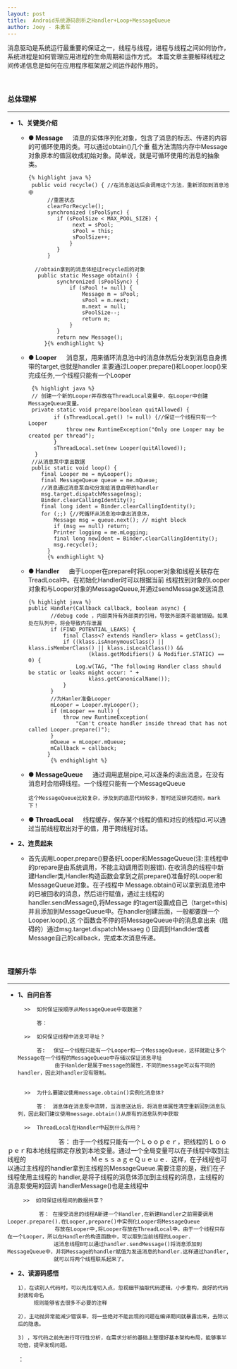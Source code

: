 ```yaml
---
layout: post
title:  Android系统源码剖析之Handler+Loop+MessageQueue
author: Joey - 朱勇军
---
```


消息驱动是系统运行最重要的保证之一，线程与线程，进程与线程之间如何协作，系统进程是如何管理应用进程的生命周期和运作方式。
本篇文章主要解释线程之间传递信息是如何在应用程序框架层之间运作起作用的。

&emsp;&emsp;&emsp;&emsp; 

### 总体理解
-------

 + **1、关键类介绍**
 
   + **● Message**  &emsp; 消息的实体序列化对象，包含了消息的标志、传递的内容的可循环使用的类。可以通过obtain()几个重
          载方法清除内存中Message对象原本的值回收成初始对象。简单说，就是可循环使用的消息的抽象类。
           
         {% highlight java %}  
          public void recycle() { //在消息送达后会调用这个方法，重新添加到消息池中
               //重置状态
               clearForRecycle();
               synchronized (sPoolSync) {
                  if (sPoolSize < MAX_POOL_SIZE) {
                       next = sPool;
                       sPool = this;
                       sPoolSize++;
                      }
                  }
               }
               
           //obtain拿到的消息体经过recycle后的对象
            public static Message obtain() {
                  synchronized (sPoolSync) {
                      if (sPool != null) {
                          Message m = sPool;
                          sPool = m.next;
                          m.next = null;
                          sPoolSize--;
                          return m;
                      }
                  }
                  return new Message();
              }{% endhighlight %}
                            
   + **● Looper**  &emsp;
    消息泵，用来循环消息池中的消息体然后分发到消息自身携带的target,也就是handler
    主要通过Looper.prepare()和Looper.loop()来完成任务,一个线程只能有一个Looper
         
          {% highlight java %} 
          // 创建一个新的Looper并存放在ThreadLocal变量中，在Looper中创建MessageQueue变量。
          private static void prepare(boolean quitAllowed) {
                 if (sThreadLocal.get() != null) {//保证一个线程只有一个Looper
                     throw new RuntimeException("Only one Looper may be created per thread");
                 }
                 sThreadLocal.set(new Looper(quitAllowed));
           }
          //从消息泵中拿出数据 
          public static void loop() {
             final Looper me = myLooper();
             final MessageQueue queue = me.mQueue;
             //消息通过消息泵自动分发给消息自带的handler
             msg.target.dispatchMessage(msg);
             Binder.clearCallingIdentity();
             final long ident = Binder.clearCallingIdentity();
             for (;;) {//死循环从消息池中拿出消息体，
                 Message msg = queue.next(); // might block
                 if (msg == null) return;  
                 Printer logging = me.mLogging;
                 final long newIdent = Binder.clearCallingIdentity();
                 msg.recycle();
               }          
               {% endhighlight %}         
     
   + **● Handler**  &emsp; 由于Looper在prepare时将Looper对象和线程关联存在TreadLocal中。在初始化Handler时可以根据当前
         线程找到对象的Looper对象和与Looper对象的MessageQueue,并通过sendMessage发送消息 
       
         {% highlight java %}
         public Handler(Callback callback, boolean async) {
                //debug code ，内部类持有外部类的引用，导致外部类不能被销毁。如果处在队列中，将会导致内存泄漏
                if (FIND_POTENTIAL_LEAKS) {
                    final Class<? extends Handler> klass = getClass();
                    if ((klass.isAnonymousClass() || klass.isMemberClass() || klass.isLocalClass()) &&
                            (klass.getModifiers() & Modifier.STATIC) == 0) {
                        Log.w(TAG, "The following Handler class should be static or leaks might occur: " +
                            klass.getCanonicalName());
                    }
                }
                //为Hanler准备Looper
                mLooper = Looper.myLooper();
                if (mLooper == null) {
                    throw new RuntimeException(
                        "Can't create handler inside thread that has not called Looper.prepare()");
                }
                mQueue = mLooper.mQueue;
                mCallback = callback;
               }
                {% endhighlight %}
      
   + **● MessageQueue**  &emsp; 通过调用底层pipe,可以逐条的读出消息，在没有消息时会阻碍线程。一个线程只能有一个MessageQueue
        
         这个MessageQueue比较复杂，涉及到的底层代码较多，暂时还没研究透彻，mark下！
        
   + **● ThreadLocal**   &emsp;  线程缓存，保存某个线程的值和对应的线程id.可以通过当前线程取出对于的值，用于跨线程对话。

 
 + **2、连贯起来**
 
   +  首先调用Looper.prepare()要备好Looper和MessageQueue(注:主线程中的prepare是由系统调用，不能主动调用否则报错).
      在收消息的线程中新建Handler类,Handler构造函数会拿到之前prepare()准备好的Looper和MessageQueue对象。在子线程中
      Message.obtain()可以拿到消息池中的已被回收的消息，然后进行赋值，通过主线程的handler.sendMessage(),将Message
      的tagert设置成自己（target=this)并且添加到MessageQueue中。在handler创建后面，一般都要跟一个Looper.loop(),这
      个函数会不停的将MessageQueue中的消息拿出来（阻碍的）通过msg.target.dispatchMessaeg () 回调到Handlder或者
      Message自己的callback，完成本次消息传递。
    
&emsp;&emsp;&emsp;&emsp;   
### 理解升华
------    

 + **1、自问自答**
 
         >>  如何保证按顺序从MessageQueue中取数据？

             答：
        
         >>  如何保证线程中消息可寻址？

             答:　 保证一个线程只能有一个Looper和一个MessageQueue，这样就能让多个Message在一个线程的MessageQueue中存储以保证消息寻址
                　 由于Hanlder是属于message的属性，不同的message可以有不同的handler，因此对handler没有限制。


         >>  为什么要建议使用message.obtain()实例化消息体?

             答：　消息体在消息泵中流转，当消息送达后，将消息体属性清空重新回到消息队列，因此我们建议使用message.obtain()从原有的消息队列中获取

         >>  ThreadLocal在Handler中起到什么作用？
　　　　　　　
            　答： 由于一个线程只能有一个Ｌｏｏｐｅｒ，把线程的Ｌｏｏｐｅｒ和本地线程绑定存放到本地变量。通过一个全局变量可以在子线程中取到主线程的
　　　　　　　　　　 ＭｅｓｓａｇｅＱｕｅｕｅ．这样，在子线程也可以通过主线程的handler拿到主线程的MessageQueue.需要注意的是，我们在子线程使用主线程的
                   handler,是将子线程的消息体添加到主线程的消息，主线程的消息泵使用的回调 handlerMessage()也是主线程中　　　
                   
         >>  如何保证线程间的数据共享？

              答： 在接受消息的线程A新建一个Handler,在新建Handler之前需要调用Looper.prepare().在Looper,prepare()中实例化Looper将MessageQueue
                   存放在Looper中,将Looper存放在ThreadLocal中。由于一个线程只存在一个Looper，所以在Handler的构造函数中，可以取到当前线程的Looper.
                　 送消息线程B可以通过handler.sendMessage()将消息添加到MessageQueue中，并将Message的handler赋值为发送消息的handler.这样通过handler,
                 　就可以将两个线程联系起来了。
     
     
 + **2、读源码感悟**
 
       1），在读别人代码时，可以先找准切入点，忽视细节抽取代码逻辑，小步重构，良好的代码封装和命名
            规则能够省去很多不必要的注释
 
       2），主动抛异常能减少错误率，将一些绝对不能出现的问题在编译期间就暴露出来，去除以后的隐患。
 
       3) ，写代码之前先进行可行性分析，在需求分析的基础上整理好基本架构布局，能够事半功倍，提早发现问题。
    
    ：